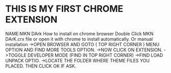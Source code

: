 # THIS IS MY FIRST CHROME EXTENSION
NAME:MKN DArk
How to install on chrome browser
Double Click MKN DArK.crx file or open it with chrome to install automatically.
Or manual installation
->OPEN BROWSER AND GOTO ( TOP RIGHT CORNER ) MENU OPTION AND FIND MORE TOOLS OPTION.
->NOW CLICK ON EXTENSION.
->TOGGLE DEVELOPER MODE (FIND IN TOP RIGHT CORNER)
->FIND LOAD UNPACK OPTIO.
->LOCATE THE FOLDER WHERE THEME FILES YOU PLACED.
THEN CLICK OK IF ASK.
